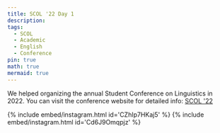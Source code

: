 ```yaml
---
title: SCOL '22 Day 1
description:
tags:
  - SCOL
  - Academic
  - English
  - Conference
pin: true
math: true
mermaid: true
---
```


We helped organizing the annual Student Conference on Linguistics in 2022. You can visit the conference website for detailed info: [SCOL '22](https://scol.bogazici.edu.tr/scol22)

{% include embed/instagram.html id='CZhIp7HKaj5' %}
{% include embed/instagram.html id='Cd6J9Omqpjz' %}